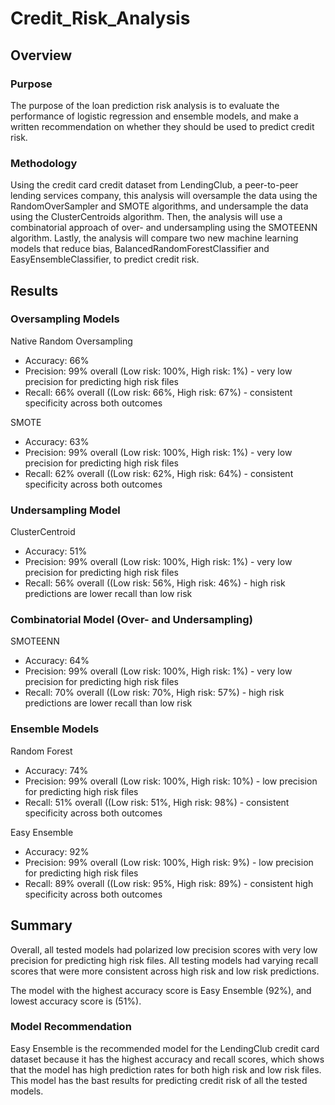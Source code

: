 # Credit_Risk_Analysis

## Overview 

### Purpose

The purpose of the loan prediction risk analysis is to evaluate the performance of logistic regression and ensemble models, and make a written recommendation on whether they should be used to predict credit risk.

### Methodology

Using the credit card credit dataset from LendingClub, a peer-to-peer lending services company, this analysis will oversample the data using the RandomOverSampler and SMOTE algorithms, and undersample the data using the ClusterCentroids algorithm. Then, the analysis will use a combinatorial approach of over- and undersampling using the SMOTEENN algorithm. Lastly, the analysis will compare two new machine learning models that reduce bias, BalancedRandomForestClassifier and EasyEnsembleClassifier, to predict credit risk. 

## Results

### Oversampling Models

Native Random Oversampling
* Accuracy: 66%
* Precision: 99% overall (Low risk: 100%, High risk: 1%) - very low precision for predicting high risk files
* Recall: 66% overall ((Low risk: 66%, High risk: 67%) - consistent specificity across both outcomes

SMOTE
* Accuracy: 63%
* Precision: 99% overall (Low risk: 100%, High risk: 1%) - very low precision for predicting high risk files
* Recall: 62% overall ((Low risk: 62%, High risk: 64%) - consistent specificity across both outcomes

### Undersampling Model

ClusterCentroid
* Accuracy: 51%
* Precision: 99% overall (Low risk: 100%, High risk: 1%) - very low precision for predicting high risk files
* Recall: 56% overall ((Low risk: 56%, High risk: 46%) - high risk predictions are lower recall than low risk

### Combinatorial Model (Over- and Undersampling)

SMOTEENN
* Accuracy: 64%
* Precision: 99% overall (Low risk: 100%, High risk: 1%) - very low precision for predicting high risk files
* Recall: 70% overall ((Low risk: 70%, High risk: 57%) - high risk predictions are lower recall than low risk

### Ensemble Models

Random Forest
* Accuracy: 74%
* Precision: 99% overall (Low risk: 100%, High risk: 10%) - low precision for predicting high risk files
* Recall: 51% overall ((Low risk: 51%, High risk: 98%) - consistent specificity across both outcomes

Easy Ensemble
* Accuracy: 92%
* Precision: 99% overall (Low risk: 100%, High risk: 9%) - low precision for predicting high risk files
* Recall: 89% overall ((Low risk: 95%, High risk: 89%) - consistent high specificity across both outcomes


## Summary

Overall, all tested models had polarized low precision scores with very low precision for predicting high risk files. All testing models had varying recall scores that were more consistent across high risk and low risk predictions.

The model with the highest accuracy score is Easy Ensemble (92%), and lowest accuracy score is (51%).

### Model Recommendation

Easy Ensemble is the recommended model for the LendingClub credit card dataset because it has the highest accuracy and recall scores, which shows that the model has high prediction rates for both high risk and low risk files. This model has the bast results for predicting credit risk of all the tested models.